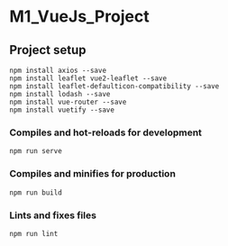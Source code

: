 # M1_VueJs_Project

## Project setup
```
npm install axios --save 
npm install leaflet vue2-leaflet --save
npm install leaflet-defaulticon-compatibility --save
npm install lodash --save
npm install vue-router --save
npm install vuetify --save
```

### Compiles and hot-reloads for development
```
npm run serve
```

### Compiles and minifies for production
```
npm run build
```

### Lints and fixes files
```
npm run lint
```
